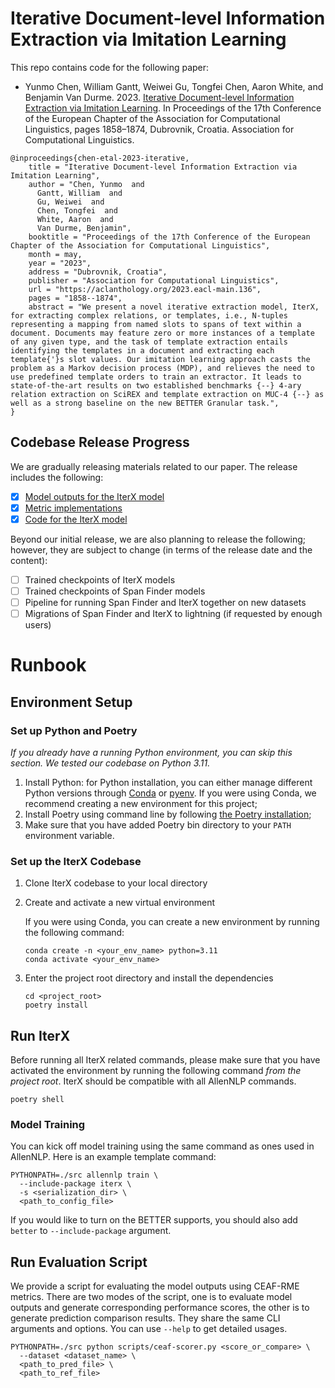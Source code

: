 # Iterative Document-level Information Extraction via Imitation Learning

This repo contains code for the following paper:

- Yunmo Chen, William Gantt, Weiwei Gu, Tongfei Chen, Aaron White, and Benjamin Van Durme.
    2023. [Iterative Document-level Information Extraction via Imitation Learning](https://arxiv.org/abs/2210.06600). In
          Proceedings of the 17th Conference of the European Chapter of the Association for Computational Linguistics,
          pages
          1858–1874, Dubrovnik, Croatia. Association for Computational Linguistics.

```
@inproceedings{chen-etal-2023-iterative,
    title = "Iterative Document-level Information Extraction via Imitation Learning",
    author = "Chen, Yunmo  and
      Gantt, William  and
      Gu, Weiwei  and
      Chen, Tongfei  and
      White, Aaron  and
      Van Durme, Benjamin",
    booktitle = "Proceedings of the 17th Conference of the European Chapter of the Association for Computational Linguistics",
    month = may,
    year = "2023",
    address = "Dubrovnik, Croatia",
    publisher = "Association for Computational Linguistics",
    url = "https://aclanthology.org/2023.eacl-main.136",
    pages = "1858--1874",
    abstract = "We present a novel iterative extraction model, IterX, for extracting complex relations, or templates, i.e., N-tuples representing a mapping from named slots to spans of text within a document. Documents may feature zero or more instances of a template of any given type, and the task of template extraction entails identifying the templates in a document and extracting each template{'}s slot values. Our imitation learning approach casts the problem as a Markov decision process (MDP), and relieves the need to use predefined template orders to train an extractor. It leads to state-of-the-art results on two established benchmarks {--} 4-ary relation extraction on SciREX and template extraction on MUC-4 {--} as well as a strong baseline on the new BETTER Granular task.",
}
```

## Codebase Release Progress

We are gradually releasing materials related to our paper. The release includes the following:

- [x] [Model outputs for the IterX model](resources/model_outputs)
- [x] [Metric implementations](iterx/metrics/muc/ceaf_rme.py)
- [x] [Code for the IterX model](iterx/models/iterative_template_extraction.py)

Beyond our initial release, we are also planning to release the following;
however, they are subject to change (in terms of the release date and the content):

- [ ] Trained checkpoints of IterX models
- [ ] Trained checkpoints of Span Finder models
- [ ] Pipeline for running Span Finder and IterX together on new datasets
- [ ] Migrations of Span Finder and IterX to lightning (if requested by enough users)

# Runbook

## Environment Setup

### Set up Python and Poetry

*If you already have a running Python environment, you can skip this section.
We tested our codebase on Python 3.11.*

1. Install Python: for Python installation, you can either manage different Python versions
   through [Conda](https://docs.conda.io/en/latest/miniconda.html) or
   [pyenv](https://github.com/pyenv/pyenv).
   If you were using Conda, we recommend creating a new environment for this project;
2. Install Poetry using command line by
   following [the Poetry installation](https://python-poetry.org/docs#installation);
3. Make sure that you have added Poetry bin directory to your `PATH` environment variable.

### Set up the IterX Codebase

1. Clone IterX codebase to your local directory
2. Create and activate a new virtual environment

   If you were using Conda, you can create a new environment by running the following command:

    ```shell
    conda create -n <your_env_name> python=3.11
    conda activate <your_env_name>
    ```

3. Enter the project root directory and install the dependencies

    ```shell
    cd <project_root>
    poetry install
    ```

## Run IterX

Before running all IterX related commands, please make sure that you have activated the environment by running the
following command *from the project root*. IterX should be compatible with all AllenNLP commands.

```shell
poetry shell
```

### Model Training

You can kick off model training using the same command as ones used in AllenNLP. Here is an example template command:

```shell
PYTHONPATH=./src allennlp train \
  --include-package iterx \
  -s <serialization_dir> \
  <path_to_config_file>
```

If you would like to turn on the BETTER supports, you should also add `better` to `--include-package` argument.

## Run Evaluation Script

We provide a script for evaluating the model outputs using CEAF-RME metrics. There are two modes of the script, one is
to evaluate model outputs and generate corresponding performance scores, the other is to generate prediction
comparison results. They share the same CLI arguments and options. You can use `--help` to get detailed usages.

```shell
PYTHONPATH=./src python scripts/ceaf-scorer.py <score_or_compare> \
  --dataset <dataset_name> \
  <path_to_pred_file> \
  <path_to_ref_file>
```

